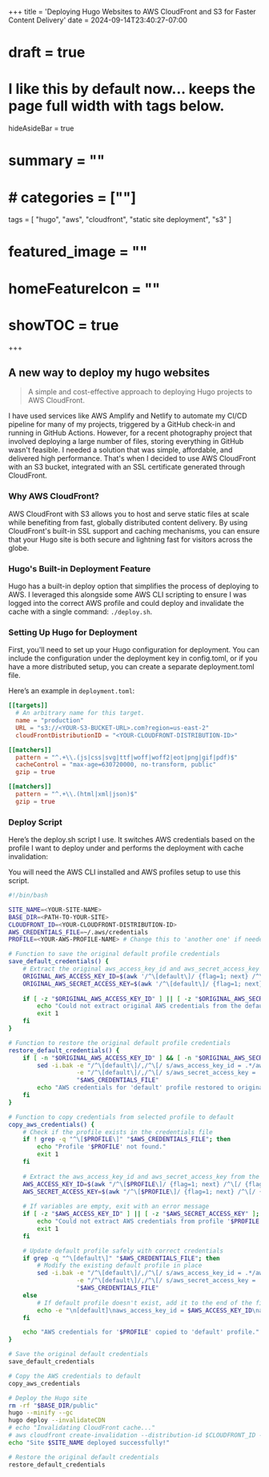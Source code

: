+++
title = 'Deploying Hugo Websites to AWS CloudFront and S3 for Faster Content Delivery'
date = 2024-09-14T23:40:27-07:00
# draft = true
# I like this by default now... keeps the page full width with tags below.
hideAsideBar = true
# summary = ""
# # categories = [""]
tags = [
  "hugo",
  "aws",
  "cloudfront",
  "static site deployment",
  "s3"
  ]
# featured_image = ""
# homeFeatureIcon = ""
# showTOC = true
+++

## A new way to deploy my hugo websites

> A simple and cost-effective approach to deploying Hugo projects to AWS CloudFront.

<!--more-->

I have used services like AWS Amplify and Netlify to automate my CI/CD pipeline for many of my projects, triggered by a GitHub check-in and running in GitHub Actions. However, for a recent photography project that involved deploying a large number of files, storing everything in GitHub wasn't feasible. I needed a solution that was simple, affordable, and delivered high performance. That's when I decided to use AWS CloudFront with an S3 bucket, integrated with an SSL certificate generated through CloudFront.

### Why AWS CloudFront?

AWS CloudFront with S3 allows you to host and serve static files at scale while benefiting from fast, globally distributed content delivery. By using CloudFront's built-in SSL support and caching mechanisms, you can ensure that your Hugo site is both secure and lightning fast for visitors across the globe.

### Hugo's Built-in Deployment Feature

Hugo has a built-in deploy option that simplifies the process of deploying to AWS. I leveraged this alongside some AWS CLI scripting to ensure I was logged into the correct AWS profile and could deploy and invalidate the cache with a single command: `./deploy.sh`.

### Setting Up Hugo for Deployment

First, you'll need to set up your Hugo configuration for deployment. You can include the configuration under the deployment key in config.toml, or if you have a more distributed setup, you can create a separate deployment.toml file.

Here’s an example in `deployment.toml`:

```toml
[[targets]]
  # An arbitrary name for this target.
  name = "production"
  URL = "s3://<YOUR-S3-BUCKET-URL>.com?region=us-east-2"
  cloudFrontDistributionID = "<YOUR-CLOUDFRONT-DISTRIBUTION-ID>"

[[matchers]]
  pattern = "^.+\\.(js|css|svg|ttf|woff|woff2|eot|png|gif|pdf)$"
  cacheControl = "max-age=630720000, no-transform, public"
  gzip = true

[[matchers]]
  pattern = "^.+\\.(html|xml|json)$"
  gzip = true
```

### Deploy Script

Here’s the deploy.sh script I use. It switches AWS credentials based on the profile I want to deploy under and performs the deployment with cache invalidation:

You will need the AWS CLI installed and AWS profiles setup to use this script.

```bash
#!/bin/bash

SITE_NAME=<YOUR-SITE-NAME>
BASE_DIR=<PATH-TO-YOUR-SITE>
CLOUDFRONT_ID=<YOUR-CLOUDFRONT-DISTRIBUTION-ID>
AWS_CREDENTIALS_FILE=~/.aws/credentials
PROFILE=<YOUR-AWS-PROFILE-NAME> # Change this to 'another one' if needed

# Function to save the original default profile credentials
save_default_credentials() {
    # Extract the original aws_access_key_id and aws_secret_access_key from the default profile
    ORIGINAL_AWS_ACCESS_KEY_ID=$(awk '/^\[default\]/ {flag=1; next} /^\[/ {flag=0} flag && /aws_access_key_id/ {print $3}' "$AWS_CREDENTIALS_FILE")
    ORIGINAL_AWS_SECRET_ACCESS_KEY=$(awk '/^\[default\]/ {flag=1; next} /^\[/ {flag=0} flag && /aws_secret_access_key/ {print $3}' "$AWS_CREDENTIALS_FILE")
    
    if [ -z "$ORIGINAL_AWS_ACCESS_KEY_ID" ] || [ -z "$ORIGINAL_AWS_SECRET_ACCESS_KEY" ]; then
        echo "Could not extract original AWS credentials from the default profile."
        exit 1
    fi
}

# Function to restore the original default profile credentials
restore_default_credentials() {
    if [ -n "$ORIGINAL_AWS_ACCESS_KEY_ID" ] && [ -n "$ORIGINAL_AWS_SECRET_ACCESS_KEY" ]; then
        sed -i.bak -e "/^\[default\]/,/^\[/ s/aws_access_key_id = .*/aws_access_key_id = $ORIGINAL_AWS_ACCESS_KEY_ID/" \
                   -e "/^\[default\]/,/^\[/ s/aws_secret_access_key = .*/aws_secret_access_key = $ORIGINAL_AWS_SECRET_ACCESS_KEY/" \
                   "$AWS_CREDENTIALS_FILE"
        echo "AWS credentials for 'default' profile restored to original settings."
    fi
}

# Function to copy credentials from selected profile to default
copy_aws_credentials() {
    # Check if the profile exists in the credentials file
    if ! grep -q "^\[$PROFILE\]" "$AWS_CREDENTIALS_FILE"; then
        echo "Profile '$PROFILE' not found."
        exit 1
    fi
    
    # Extract the aws_access_key_id and aws_secret_access_key from the selected profile
    AWS_ACCESS_KEY_ID=$(awk "/^\[$PROFILE\]/ {flag=1; next} /^\[/ {flag=0} flag && /aws_access_key_id/ {print \$3}" "$AWS_CREDENTIALS_FILE")
    AWS_SECRET_ACCESS_KEY=$(awk "/^\[$PROFILE\]/ {flag=1; next} /^\[/ {flag=0} flag && /aws_secret_access_key/ {print \$3}" "$AWS_CREDENTIALS_FILE")
    
    # If variables are empty, exit with an error message
    if [ -z "$AWS_ACCESS_KEY_ID" ] || [ -z "$AWS_SECRET_ACCESS_KEY" ]; then
        echo "Could not extract AWS credentials from profile '$PROFILE'."
        exit 1
    fi

    # Update default profile safely with correct credentials
    if grep -q "^\[default\]" "$AWS_CREDENTIALS_FILE"; then
        # Modify the existing default profile in place
        sed -i.bak -e "/^\[default\]/,/^\[/ s/aws_access_key_id = .*/aws_access_key_id = $AWS_ACCESS_KEY_ID/" \
                   -e "/^\[default\]/,/^\[/ s/aws_secret_access_key = .*/aws_secret_access_key = $AWS_SECRET_ACCESS_KEY/" \
                   "$AWS_CREDENTIALS_FILE"
    else
        # If default profile doesn't exist, add it to the end of the file
        echo -e "\n[default]\naws_access_key_id = $AWS_ACCESS_KEY_ID\naws_secret_access_key = $AWS_SECRET_ACCESS_KEY" >> "$AWS_CREDENTIALS_FILE"
    fi

    echo "AWS credentials for '$PROFILE' copied to 'default' profile."
}

# Save the original default credentials
save_default_credentials

# Copy the AWS credentials to default
copy_aws_credentials

# Deploy the Hugo site
rm -rf "$BASE_DIR/public"
hugo --minify --gc
hugo deploy --invalidateCDN
# echo "Invalidating CloudFront cache..."
# aws cloudfront create-invalidation --distribution-id $CLOUDFRONT_ID --paths "/*" > /dev/null
echo "Site $SITE_NAME deployed successfully!"

# Restore the original default credentials
restore_default_credentials

```